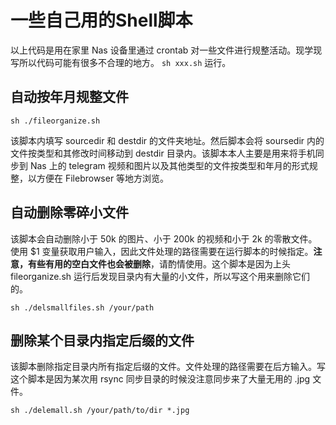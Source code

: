 # 一些自己用的Shell脚本
以上代码是用在家里 Nas 设备里通过 crontab 对一些文件进行规整活动。现学现写所以代码可能有很多不合理的地方。
`sh xxx.sh` 运行。
## 自动按年月规整文件
```shell
sh ./fileorganize.sh
```
该脚本内填写 sourcedir 和 destdir 的文件夹地址。然后脚本会将 soursedir 内的文件按类型和其修改时间移动到 destdir 目录内。该脚本本人主要是用来将手机同步到 Nas 上的 telegram 视频和图片以及其他类型的文件按类型和年月的形式规整，以方便在 Filebrowser 等地方浏览。
## 自动删除零碎小文件
该脚本会自动删除小于 50k 的图片、小于 200k 的视频和小于 2k 的零散文件。使用 $1 变量获取用户输入，因此文件处理的路径需要在运行脚本的时候指定。**注意，有些有用的空白文件也会被删除**，请酌情使用。这个脚本是因为上头 fileorganize.sh 运行后发现目录内有大量的小文件，所以写这个用来删除它们的。
```shell
sh ./delsmallfiles.sh /your/path
```
## 删除某个目录内指定后缀的文件
该脚本删除指定目录内所有指定后缀的文件。文件处理的路径需要在后方输入。写这个脚本是因为某次用 rsync 同步目录的时候没注意同步来了大量无用的 .jpg 文件。
```shell
sh ./delemall.sh /your/path/to/dir *.jpg
````
